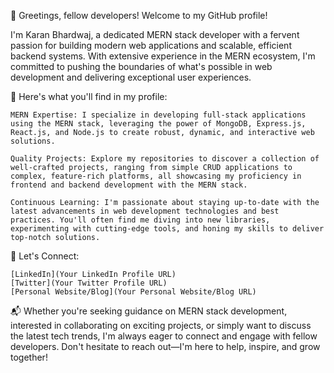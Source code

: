 👋 Greetings, fellow developers! Welcome to my GitHub profile!

I'm Karan Bhardwaj, a dedicated MERN stack developer with a fervent passion for building modern web applications and scalable, efficient backend systems. With extensive experience in the MERN ecosystem, I'm committed to pushing the boundaries of what's possible in web development and delivering exceptional user experiences.

🚀 Here's what you'll find in my profile:

    MERN Expertise: I specialize in developing full-stack applications using the MERN stack, leveraging the power of MongoDB, Express.js, React.js, and Node.js to create robust, dynamic, and interactive web solutions.

    Quality Projects: Explore my repositories to discover a collection of well-crafted projects, ranging from simple CRUD applications to complex, feature-rich platforms, all showcasing my proficiency in frontend and backend development with the MERN stack.

    Continuous Learning: I'm passionate about staying up-to-date with the latest advancements in web development technologies and best practices. You'll often find me diving into new libraries, experimenting with cutting-edge tools, and honing my skills to deliver top-notch solutions.


🌟 Let's Connect:

    [LinkedIn](Your LinkedIn Profile URL)
    [Twitter](Your Twitter Profile URL)
    [Personal Website/Blog](Your Personal Website/Blog URL)

📬 Whether you're seeking guidance on MERN stack development, interested in collaborating on exciting projects, or simply want to discuss the latest tech trends, I'm always eager to connect and engage with fellow developers. Don't hesitate to reach out—I'm here to help, inspire, and grow together!
